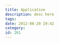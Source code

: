 ```yaml
---
title: Applicative
description: desc here
tags: 
date: 2012-08-20 19:42
category: 
id: 261
---
```



